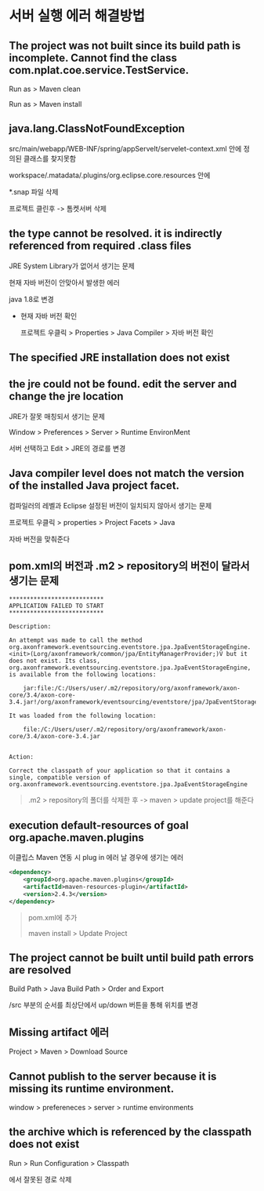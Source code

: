 # 서버 실행 에러 해결방법



## The project was not built since its build path is incomplete. Cannot find the class com.nplat.coe.service.TestService.

Run as > Maven clean

Run as > Maven install



## java.lang.ClassNotFoundException

src/main/webapp/WEB-INF/spring/appServelt/servelet-context.xml 안에 정의된 클래스를 찾지못함

workspace/.matadata/.plugins/org.eclipse.core.resources 안에

*.snap 파일 삭제

프로젝트 클린후 -> 톰켓서버 삭제



## the type cannot be resolved. it is indirectly referenced from required .class files

JRE System Library가 없어서 생기는 문제

현재 자바 버전이 안맞아서 발생한 에러

java 1.8로 변경

- 현재 자바 버전 확인

  프로젝트 우클릭 > Properties > Java Compiler > 자바 버전 확인



## The specified JRE installation does not exist



## the jre could not be found. edit the server and change the jre location

JRE가 잘못 매칭되서 생기는 문제

Window > Preferences > Server > Runtime EnvironMent

서버 선택하고 Edit > JRE의 경로를 변경



## Java compiler level does not match the version of the installed Java project facet.

컴파일러의 레벨과 Eclipse 설정된 버전이 일치되지 않아서 생기는 문제

프로젝트 우클릭 \> properties > Project Facets > Java

자바 버전을 맞춰준다





## pom.xml의 버전과 .m2 > repository의 버전이 달라서 생기는 문제

~~~
***************************
APPLICATION FAILED TO START
***************************

Description:

An attempt was made to call the method org.axonframework.eventsourcing.eventstore.jpa.JpaEventStorageEngine.<init>(Lorg/axonframework/common/jpa/EntityManagerProvider;)V but it does not exist. Its class, org.axonframework.eventsourcing.eventstore.jpa.JpaEventStorageEngine, is available from the following locations:

    jar:file:/C:/Users/user/.m2/repository/org/axonframework/axon-core/3.4/axon-core-3.4.jar!/org/axonframework/eventsourcing/eventstore/jpa/JpaEventStorageEngine.class

It was loaded from the following location:

    file:/C:/Users/user/.m2/repository/org/axonframework/axon-core/3.4/axon-core-3.4.jar


Action:

Correct the classpath of your application so that it contains a single, compatible version of org.axonframework.eventsourcing.eventstore.jpa.JpaEventStorageEngine
~~~

> .m2 > repository의 폴더를 삭제한 후 -> maven > update project를 해준다



## execution default-resources of goal org.apache.maven.plugins

이클립스 Maven 연동 시 plug in 에러 날 경우에 생기는 에러

~~~xml
<dependency>
    <groupId>org.apache.maven.plugins</groupId>
    <artifactId>maven-resources-plugin</artifactId>
    <version>2.4.3</version>
</dependency>
~~~

> pom.xml에 추가
>
> maven install > Update Project



## The project cannot be built until build path errors are resolved 

Build Path > Java Build Path > Order and Export

/src 부분의 순서를 최상단에서 up/down 버튼을 통해 위치를 변경





## Missing artifact 에러

Project > Maven > Download Source





## Cannot publish to the server because it is missing its runtime environment.

window > prefereneces > server > runtime environments



## the archive which is referenced by the classpath does not exist

Run > Run Configuration > Classpath

에서 잘못된 경로 삭제



